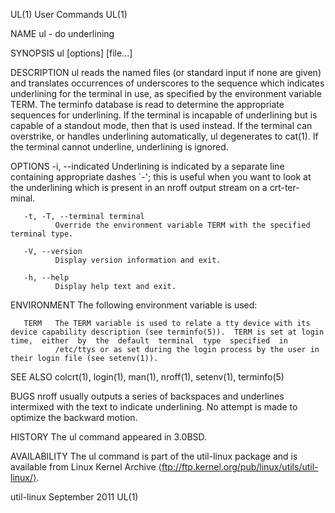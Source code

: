 UL(1)                                                                                           User Commands                                                                                           UL(1)



NAME
       ul - do underlining

SYNOPSIS
       ul [options] [file...]

DESCRIPTION
       ul  reads  the  named  files  (or standard input if none are given) and translates occurrences of underscores to the sequence which indicates underlining for the terminal in use, as specified by the
       environment variable TERM.  The terminfo database is read to determine the appropriate sequences for underlining.  If the terminal is incapable of underlining but is capable of a standout mode, then
       that is used instead.  If the terminal can overstrike, or handles underlining automatically, ul degenerates to cat(1).  If the terminal cannot underline, underlining is ignored.

OPTIONS
       -i, --indicated
              Underlining is indicated by a separate line containing appropriate dashes `-'; this is useful when you want to look at the underlining which is present in an nroff output stream on a crt-ter-
              minal.

       -t, -T, --terminal terminal
              Override the environment variable TERM with the specified terminal type.

       -V, --version
              Display version information and exit.

       -h, --help
              Display help text and exit.

ENVIRONMENT
       The following environment variable is used:

       TERM   The TERM variable is used to relate a tty device with its device capability description (see terminfo(5)).  TERM is set at login time,  either  by  the  default  terminal  type  specified  in
              /etc/ttys or as set during the login process by the user in their login file (see setenv(1)).

SEE ALSO
       colcrt(1), login(1), man(1), nroff(1), setenv(1), terminfo(5)

BUGS
       nroff usually outputs a series of backspaces and underlines intermixed with the text to indicate underlining.  No attempt is made to optimize the backward motion.

HISTORY
       The ul command appeared in 3.0BSD.

AVAILABILITY
       The ul command is part of the util-linux package and is available from Linux Kernel Archive ⟨ftp://ftp.kernel.org/pub/linux/utils/util-linux/⟩.



util-linux                                                                                      September 2011                                                                                          UL(1)
